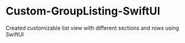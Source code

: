 # Custom-GroupListing-SwiftUI
Created customizable list view with different sections and rows using SwiftUI
